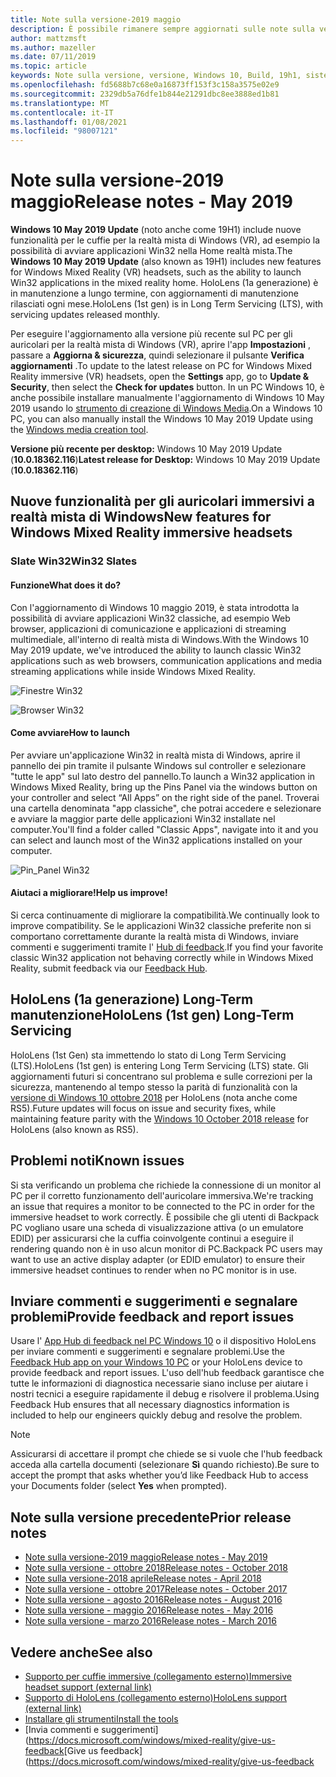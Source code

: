 ```yaml
---
title: Note sulla versione-2019 maggio
description: È possibile rimanere sempre aggiornati sulle note sulla versione della realtà mista di Windows per l'aggiornamento di Windows 10 19H1.
author: mattzmsft
ms.author: mazeller
ms.date: 07/11/2019
ms.topic: article
keywords: Note sulla versione, versione, Windows 10, Build, 19h1, sistema operativo, 2019 maggio
ms.openlocfilehash: fd5688b7c68e0a16873ff153f3c158a3575e02e9
ms.sourcegitcommit: 2329db5a76dfe1b844e21291dbc8ee3888ed1b81
ms.translationtype: MT
ms.contentlocale: it-IT
ms.lasthandoff: 01/08/2021
ms.locfileid: "98007121"
---
```

# <a name="release-notes---may-2019"></a><span data-ttu-id="7838b-104">Note sulla versione-2019 maggio</span><span class="sxs-lookup"><span data-stu-id="7838b-104">Release notes - May 2019</span></span>

<span data-ttu-id="7838b-105">**Windows 10 May 2019 Update** (noto anche come 19H1) include nuove funzionalità per le cuffie per la realtà mista di Windows (VR), ad esempio la possibilità di avviare applicazioni Win32 nella Home realtà mista.</span><span class="sxs-lookup"><span data-stu-id="7838b-105">The **Windows 10 May 2019 Update** (also known as 19H1) includes new features for Windows Mixed Reality (VR) headsets, such as the ability to launch Win32 applications in the mixed reality home.</span></span> <span data-ttu-id="7838b-106">HoloLens (1a generazione) è in manutenzione a lungo termine, con aggiornamenti di manutenzione rilasciati ogni mese.</span><span class="sxs-lookup"><span data-stu-id="7838b-106">HoloLens (1st gen) is in Long Term Servicing (LTS), with servicing updates released monthly.</span></span>

<span data-ttu-id="7838b-107">Per eseguire l'aggiornamento alla versione più recente sul PC per gli auricolari per la realtà mista di Windows (VR), aprire l'app **Impostazioni** , passare a **Aggiorna & sicurezza**, quindi selezionare il pulsante **Verifica aggiornamenti** .</span><span class="sxs-lookup"><span data-stu-id="7838b-107">To update to the latest release on PC for Windows Mixed Reality immersive (VR) headsets, open the **Settings** app, go to **Update & Security**, then select the **Check for updates** button.</span></span> <span data-ttu-id="7838b-108">In un PC Windows 10, è anche possibile installare manualmente l'aggiornamento di Windows 10 May 2019 usando lo [strumento di creazione di Windows Media](https://www.microsoft.com/software-download/windows10).</span><span class="sxs-lookup"><span data-stu-id="7838b-108">On a Windows 10 PC, you can also manually install the Windows 10 May 2019 Update using the [Windows media creation tool](https://www.microsoft.com/software-download/windows10).</span></span>

<span data-ttu-id="7838b-109">**Versione più recente per desktop:** Windows 10 May 2019 Update (**10.0.18362.116**)</span><span class="sxs-lookup"><span data-stu-id="7838b-109">**Latest release for Desktop:** Windows 10 May 2019 Update (**10.0.18362.116**)</span></span><br>

## <a name="new-features-for-windows-mixed-reality-immersive-headsets"></a><span data-ttu-id="7838b-110">Nuove funzionalità per gli auricolari immersivi a realtà mista di Windows</span><span class="sxs-lookup"><span data-stu-id="7838b-110">New features for Windows Mixed Reality immersive headsets</span></span>

### <a name="win32-slates"></a><span data-ttu-id="7838b-111">Slate Win32</span><span class="sxs-lookup"><span data-stu-id="7838b-111">Win32 Slates</span></span>

#### <a name="what-does-it-do"></a><span data-ttu-id="7838b-112">Funzione</span><span class="sxs-lookup"><span data-stu-id="7838b-112">What does it do?</span></span> 
<span data-ttu-id="7838b-113">Con l'aggiornamento di Windows 10 maggio 2019, è stata introdotta la possibilità di avviare applicazioni Win32 classiche, ad esempio Web browser, applicazioni di comunicazione e applicazioni di streaming multimediale, all'interno di realtà mista di Windows.</span><span class="sxs-lookup"><span data-stu-id="7838b-113">With the Windows 10 May 2019 update, we've introduced the ability to launch classic Win32 applications such as web browsers, communication applications and media streaming applications while inside Windows Mixed Reality.</span></span> 

![Finestre Win32](images/mr-win32-slates-1.png)

![Browser Win32](images/mr-win32-slates-2.png)

#### <a name="how-to-launch"></a><span data-ttu-id="7838b-116">Come avviare</span><span class="sxs-lookup"><span data-stu-id="7838b-116">How to launch</span></span>
<span data-ttu-id="7838b-117">Per avviare un'applicazione Win32 in realtà mista di Windows, aprire il pannello dei pin tramite il pulsante Windows sul controller e selezionare "tutte le app" sul lato destro del pannello.</span><span class="sxs-lookup"><span data-stu-id="7838b-117">To launch a Win32 application in Windows Mixed Reality, bring up the Pins Panel via the windows button on your controller and select “All Apps” on the right side of the panel.</span></span>  <span data-ttu-id="7838b-118">Troverai una cartella denominata "app classiche", che potrai accedere e selezionare e avviare la maggior parte delle applicazioni Win32 installate nel computer.</span><span class="sxs-lookup"><span data-stu-id="7838b-118">You'll find a folder called "Classic Apps", navigate into it and you can select and launch most of the Win32 applications installed on your computer.</span></span>

![Pin_Panel Win32](images/mr-win32-slates-pinspanel.png)

#### <a name="help-us-improve"></a><span data-ttu-id="7838b-120">Aiutaci a migliorare!</span><span class="sxs-lookup"><span data-stu-id="7838b-120">Help us improve!</span></span>
<span data-ttu-id="7838b-121">Si cerca continuamente di migliorare la compatibilità.</span><span class="sxs-lookup"><span data-stu-id="7838b-121">We continually look to improve compatibility.</span></span>  <span data-ttu-id="7838b-122">Se le applicazioni Win32 classiche preferite non si comportano correttamente durante la realtà mista di Windows, inviare commenti e suggerimenti tramite l' [Hub di feedback](https://support.microsoft.com//help/4021566/windows-10-send-feedback-to-microsoft-with-feedback-hub).</span><span class="sxs-lookup"><span data-stu-id="7838b-122">If you find your favorite classic Win32 application not behaving correctly while in Windows Mixed Reality, submit feedback via our [Feedback Hub](https://support.microsoft.com//help/4021566/windows-10-send-feedback-to-microsoft-with-feedback-hub).</span></span>

## <a name="hololens-1st-gen-long-term-servicing"></a><span data-ttu-id="7838b-123">HoloLens (1a generazione) Long-Term manutenzione</span><span class="sxs-lookup"><span data-stu-id="7838b-123">HoloLens (1st gen) Long-Term Servicing</span></span>

<span data-ttu-id="7838b-124">HoloLens (1st Gen) sta immettendo lo stato di Long Term Servicing (LTS).</span><span class="sxs-lookup"><span data-stu-id="7838b-124">HoloLens (1st gen) is entering Long Term Servicing (LTS) state.</span></span> <span data-ttu-id="7838b-125">Gli aggiornamenti futuri si concentrano sul problema e sulle correzioni per la sicurezza, mantenendo al tempo stesso la parità di funzionalità con la [versione di Windows 10 ottobre 2018](release-notes-october-2018.md) per HoloLens (nota anche come RS5).</span><span class="sxs-lookup"><span data-stu-id="7838b-125">Future updates will focus on issue and security fixes, while maintaining feature parity with the [Windows 10 October 2018 release](release-notes-october-2018.md) for HoloLens (also known as RS5).</span></span> 

## <a name="known-issues"></a><span data-ttu-id="7838b-126">Problemi noti</span><span class="sxs-lookup"><span data-stu-id="7838b-126">Known issues</span></span>

<span data-ttu-id="7838b-127">Si sta verificando un problema che richiede la connessione di un monitor al PC per il corretto funzionamento dell'auricolare immersiva.</span><span class="sxs-lookup"><span data-stu-id="7838b-127">We're tracking an issue that requires a monitor to be connected to the PC in order for the immersive headset to work correctly.</span></span> <span data-ttu-id="7838b-128">È possibile che gli utenti di Backpack PC vogliano usare una scheda di visualizzazione attiva (o un emulatore EDID) per assicurarsi che la cuffia coinvolgente continui a eseguire il rendering quando non è in uso alcun monitor di PC.</span><span class="sxs-lookup"><span data-stu-id="7838b-128">Backpack PC users may want to use an active display adapter (or EDID emulator) to ensure their immersive headset continues to render when no PC monitor is in use.</span></span> 

## <a name="provide-feedback-and-report-issues"></a><span data-ttu-id="7838b-129">Inviare commenti e suggerimenti e segnalare problemi</span><span class="sxs-lookup"><span data-stu-id="7838b-129">Provide feedback and report issues</span></span>

<span data-ttu-id="7838b-130">Usare l' [App Hub di feedback nel PC Windows 10](https://docs.microsoft.com/windows/mixed-reality/give-us-feedback) o il dispositivo HoloLens per inviare commenti e suggerimenti e segnalare problemi.</span><span class="sxs-lookup"><span data-stu-id="7838b-130">Use the [Feedback Hub app on your Windows 10 PC](https://docs.microsoft.com/windows/mixed-reality/give-us-feedback) or your HoloLens device to provide feedback and report issues.</span></span> <span data-ttu-id="7838b-131">L'uso dell'hub feedback garantisce che tutte le informazioni di diagnostica necessarie siano incluse per aiutare i nostri tecnici a eseguire rapidamente il debug e risolvere il problema.</span><span class="sxs-lookup"><span data-stu-id="7838b-131">Using Feedback Hub ensures that all necessary diagnostics information is included to help our engineers quickly debug and resolve the problem.</span></span>

>[!NOTE]
><span data-ttu-id="7838b-132">Assicurarsi di accettare il prompt che chiede se si vuole che l'hub feedback acceda alla cartella documenti (selezionare **Sì** quando richiesto).</span><span class="sxs-lookup"><span data-stu-id="7838b-132">Be sure to accept the prompt that asks whether you’d like Feedback Hub to access your Documents folder (select **Yes** when prompted).</span></span>

## <a name="prior-release-notes"></a><span data-ttu-id="7838b-133">Note sulla versione precedente</span><span class="sxs-lookup"><span data-stu-id="7838b-133">Prior release notes</span></span>

* [<span data-ttu-id="7838b-134">Note sulla versione-2019 maggio</span><span class="sxs-lookup"><span data-stu-id="7838b-134">Release notes - May 2019</span></span>](release-notes-may-2019.md)
* [<span data-ttu-id="7838b-135">Note sulla versione - ottobre 2018</span><span class="sxs-lookup"><span data-stu-id="7838b-135">Release notes - October 2018</span></span>](release-notes-october-2018.md)
* [<span data-ttu-id="7838b-136">Note sulla versione-2018 aprile</span><span class="sxs-lookup"><span data-stu-id="7838b-136">Release notes - April 2018</span></span>](release-notes-april-2018.md)
* [<span data-ttu-id="7838b-137">Note sulla versione - ottobre 2017</span><span class="sxs-lookup"><span data-stu-id="7838b-137">Release notes - October 2017</span></span>](release-notes-october-2017.md)
* [<span data-ttu-id="7838b-138">Note sulla versione - agosto 2016</span><span class="sxs-lookup"><span data-stu-id="7838b-138">Release notes - August 2016</span></span>](release-notes-august-2016.md)
* [<span data-ttu-id="7838b-139">Note sulla versione - maggio 2016</span><span class="sxs-lookup"><span data-stu-id="7838b-139">Release notes - May 2016</span></span>](release-notes-may-2016.md)
* [<span data-ttu-id="7838b-140">Note sulla versione - marzo 2016</span><span class="sxs-lookup"><span data-stu-id="7838b-140">Release notes - March 2016</span></span>](release-notes-march-2016.md)

## <a name="see-also"></a><span data-ttu-id="7838b-141">Vedere anche</span><span class="sxs-lookup"><span data-stu-id="7838b-141">See also</span></span>
* [<span data-ttu-id="7838b-142">Supporto per cuffie immersive (collegamento esterno)</span><span class="sxs-lookup"><span data-stu-id="7838b-142">Immersive headset support (external link)</span></span>](https://docs.microsoft.com/windows/mixed-reality/enthusiast-guide/troubleshooting-windows-mixed-reality)
* [<span data-ttu-id="7838b-143">Supporto di HoloLens (collegamento esterno)</span><span class="sxs-lookup"><span data-stu-id="7838b-143">HoloLens support (external link)</span></span>](https://support.microsoft.com/products/hololens)
* [<span data-ttu-id="7838b-144">Installare gli strumenti</span><span class="sxs-lookup"><span data-stu-id="7838b-144">Install the tools</span></span>](https://docs.microsoft.com/windows/mixed-reality/develop/install-the-tools)
* <span data-ttu-id="7838b-145">[Invia commenti e suggerimenti] (https://docs.microsoft.com/windows/mixed-reality/give-us-feedback</span><span class="sxs-lookup"><span data-stu-id="7838b-145">[Give us feedback](https://docs.microsoft.com/windows/mixed-reality/give-us-feedback</span></span>

